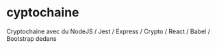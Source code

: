 # cyptochaine
Cryptochaine avec du NodeJS / Jest / Express / Crypto / React / Babel / Bootstrap dedans
